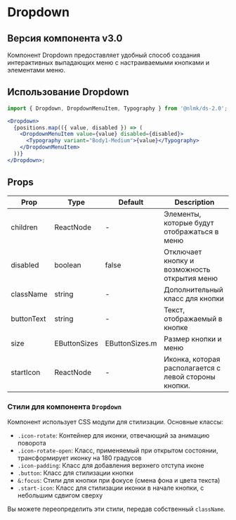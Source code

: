 # Dropdown

## Версия компонента v3.0

Компонент Dropdown предоставляет удобный способ создания интерактивных выпадающих меню с настраиваемыми кнопками и элементами меню.

## Использование Dropdown

```jsx
import { Dropdown, DropdownMenuItem, Typography } from '@nlmk/ds-2.0';

<Dropdown>
  {positions.map(({ value, disabled }) => (
    <DropdownMenuItem value={value} disabled={disabled}>
      <Typography variant="Body1-Medium">{value}</Typography>
    </DropdownMenuItem>
  ))}
</Dropdown>;
```

## Props

| Prop       | Type         | Default        | Description                                           |
|------------|--------------|----------------|-------------------------------------------------------|
| children   | ReactNode    | -              | Элементы, которые будут отображаться в меню           |
| disabled   | boolean      | false          | Отключает кнопку и возможность открытия меню          |
| className  | string       | -              | Дополнительный класс для кнопки                       |
| buttonText | string       | -              | Текст, отображаемый в кнопке                          |
| size       | EButtonSizes | EButtonSizes.m | Размер кнопки и меню                                  |
| startIcon  | ReactNode    | -              | Иконка, которая располагается с левой стороны кнопки. |

### Стили для компонента `Dropdown`

Компонент использует CSS модули для стилизации. Основные классы:

- `.icon-rotate`: Контейнер для иконки, отвечающий за анимацию поворота
- `.icon-rotate-open`: Класс, применяемый при открытом состоянии, трансформирует иконку на 180 градусов
- `.icon-padding`: Класс для добавления верхнего отступа иконе
- `.button`: Класс для стилизации кнопки
- `&:focus`: Стили для кнопки при фокусе (смена фона и цвета текста)
- `.start-icon`: Класс для стилизации иконки в начале кнопки, с небольшим сдвигом сверху

Вы можете переопределить эти стили, передав собственный `className`.
